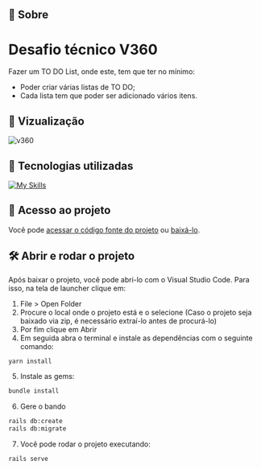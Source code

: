 ## 📝 Sobre

<h1> Desafio técnico V360 </h1>

<p>Fazer um TO DO List, onde este, tem que ter no mínimo:</p>

<ul>
  <li>Poder criar várias listas de TO DO;</li>
  <li>Cada lista tem que poder ser adicionado vários itens.</li>
</ul>

## 📱 Vizualização 

![v360](https://github.com/user-attachments/assets/31911aae-ac51-4f0e-8c8e-758360a23c54)

## 📌 Tecnologias utilizadas 

[![My Skills](https://skillicons.dev/icons?i=rails,sqlite,tailwind)](https://skillicons.dev)

## 📁 Acesso ao projeto

Você pode [acessar o código fonte do projeto](https://github.com/ccarlaa/v360-todo.git) ou [baixá-lo](https://github.com/ccarlaa/v360-todo/archive/refs/heads/main.zip).

## 🛠️ Abrir e rodar o projeto

Após baixar o projeto, você pode abri-lo com o Visual Studio Code. Para isso, na tela de launcher clique em:

1. File > Open Folder
2. Procure o local onde o projeto está e o selecione (Caso o projeto seja baixado via zip, é necessário extraí-lo antes de procurá-lo)
3. Por fim clique em Abrir
4. Em seguida abra o terminal e instale as dependências com o seguinte comando:

```bash
yarn install 
```
5. Instale as gems:

 ```bash
bundle install
```
6. Gere o bando

 ```bash
rails db:create
rails db:migrate
```

7. Você  pode rodar o projeto executando:

 ```bash
rails serve
```
